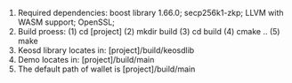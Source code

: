 1. Required dependencies: 
        boost library 1.66.0;
        secp256k1-zkp;
        LLVM with WASM support;
        OpenSSL;
2. Build proess: 
        (1) cd [project]
        (2) mkdir build
        (3) cd build
        (4) cmake ..
        (5) make
3. Keosd library locates in: [project]/build/keosdlib
4. Demo locates in: [project]/build/main
5. The default path of wallet is [project]/build/main
